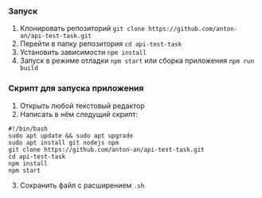 ### Запуск

1. Клонировать репозиторий `git clone https://github.com/anton-an/api-test-task.git`
2. Перейти в папку репозитория `cd api-test-task`
3. Установить зависимости `npm install`
4. Запуск в режиме отладки `npm start` или сборка приложения `npm run build`

### Скрипт для запуска приложения

1. Открыть любой текстовый редактор
2. Написать в нём следущий скрипт:

```
#!/bin/bash
sudo apt update && sudo apt upgrade
sudo apt install git nodejs npm
git clone https://github.com/anton-an/api-test-task.git
cd api-test-task
npm install
npm start
```

3. Сохранить файл с расширением `.sh`
